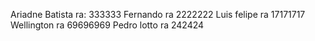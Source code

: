 Ariadne Batista ra: 333333
Fernando ra 2222222
Luis felipe ra 17171717
Wellington ra 69696969
Pedro lotto ra 242424


